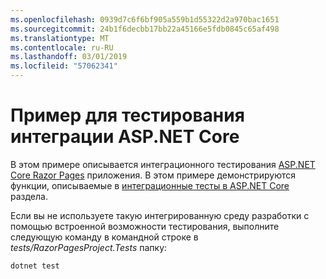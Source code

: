 ```yaml
---
ms.openlocfilehash: 0939d7c6f6bf905a559b1d55322d2a970bac1651
ms.sourcegitcommit: 24b1f6decbb17bb22a45166e5fdb0845c65af498
ms.translationtype: MT
ms.contentlocale: ru-RU
ms.lasthandoff: 03/01/2019
ms.locfileid: "57062341"
---
```

# <a name="aspnet-core-integration-testing-sample"></a>Пример для тестирования интеграции ASP.NET Core

В этом примере описывается интеграционного тестирования [ASP.NET Core Razor Pages](https://docs.microsoft.com/aspnet/core/mvc/razor-pages) приложения. В этом примере демонстрируются функции, описываемые в [интеграционные тесты в ASP.NET Core](https://docs.microsoft.com/aspnet/core/test/integration-tests) раздела.

Если вы не используете такую интегрированную среду разработки с помощью встроенной возможности тестирования, выполните следующую команду в командной строке в *tests/RazorPagesProject.Tests* папку:

```console
dotnet test
```
